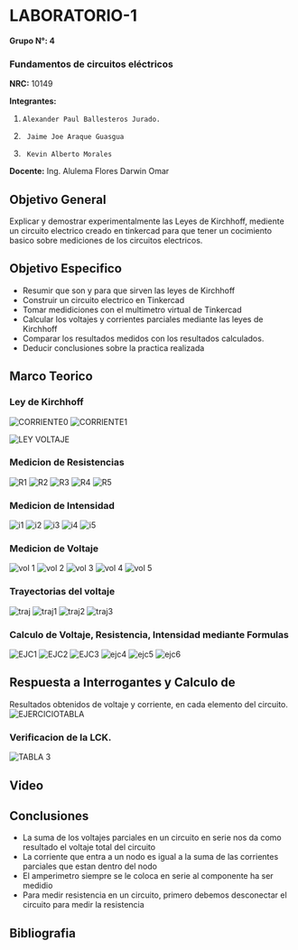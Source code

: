 # LABORATORIO-1
 **Grupo N°: 4**                                    
 
### Fundamentos de circuitos eléctricos  
 
 **NRC:** 10149                 
 
 **Integrantes:**

1.     Alexander Paul Ballesteros Jurado.
2.      Jaime Joe Araque Guasgua
3.      Kevin Alberto Morales

**Docente:** Ing. Alulema Flores Darwin Omar


## Objetivo General

Explicar y demostrar experimentalmente las Leyes de Kirchhoff, mediente un circuito electrico creado en tinkercad para que tener un cocimiento basico sobre mediciones de los circuitos electricos.

## Objetivo Especifico
* Resumir que son y para que sirven las leyes de Kirchhoff
* Construir un circuito electrico en Tinkercad
* Tomar medidiciones con el multimetro virtual de Tinkercad
* Calcular los voltajes y corrientes parciales mediante las leyes de Kirchhoff
* Comparar los resultados medidos con los resultados calculados.
* Deducir conclusiones sobre la practica realizada

## Marco Teorico

### Ley de Kirchhoff

![CORRIENTE0](https://user-images.githubusercontent.com/93928146/141392549-abf7337b-f047-4e1c-b16e-fa928e75a58f.PNG)
![CORRIENTE1](https://user-images.githubusercontent.com/93928146/141392548-2501e50a-cec0-459b-85b9-dba0a68133d4.PNG)


![LEY VOLTAJE](https://user-images.githubusercontent.com/93951775/141382801-cd85009c-65e2-47bd-a484-10c4ce36dd8c.png)



### Medicion de Resistencias

![R1](https://user-images.githubusercontent.com/93928146/141375859-26de3b2f-7343-438b-82c4-c3a76e95e730.PNG)
![R2](https://user-images.githubusercontent.com/93928146/141375860-e8e4034e-93f3-48f7-b0f7-829077def440.PNG)
![R3](https://user-images.githubusercontent.com/93928146/141375861-8f12469f-ed15-4160-aa9d-e731e92eef15.PNG)
![R4](https://user-images.githubusercontent.com/93928146/141375855-eb975c9b-5ee8-4303-8ee3-936494cee017.PNG)
![R5](https://user-images.githubusercontent.com/93928146/141375857-08ec6456-e02c-4fcb-9b95-ff978ba47c13.PNG)

### Medicion de Intensidad

![i1](https://user-images.githubusercontent.com/93224166/141375581-7411e232-39ea-42c8-b006-ef16f1635cd3.png)
![i2](https://user-images.githubusercontent.com/93224166/141382599-beb9714c-c5e7-479c-b04e-3aa53350978f.png)
![i3](https://user-images.githubusercontent.com/93224166/141375583-a016c03f-31be-4ed1-a26d-90593986a033.png)
![i4](https://user-images.githubusercontent.com/93224166/141375577-a60d4968-5f6b-4a35-95da-3562d71756ce.png)
![i5](https://user-images.githubusercontent.com/93224166/141375580-50407674-f22e-4f84-b492-623e0b14216a.png)


### Medicion de Voltaje

![vol 1](https://user-images.githubusercontent.com/93951775/141375791-ab352cda-2b63-40bb-a235-ed08519416d3.JPG)
![vol 2](https://user-images.githubusercontent.com/93951775/141375780-48f83f07-50a1-4a9a-acce-a90bb2c7c3b8.JPG)
![vol 3](https://user-images.githubusercontent.com/93951775/141375798-1ac4a091-c2dc-44c5-800b-fceb2663f761.JPG)
![vol 4](https://user-images.githubusercontent.com/93951775/141375795-c189472c-9b45-4477-bf99-1e72e2b4ea21.JPG)
![vol 5](https://user-images.githubusercontent.com/93951775/141375794-f35600f3-a217-42a6-8cdc-fe8cc7c0b5d9.JPG)


### Trayectorias del voltaje

![traj](https://user-images.githubusercontent.com/93224166/141406937-6f4706a9-70d9-4274-a9d2-35cf421a830f.png)
![traj1](https://user-images.githubusercontent.com/93224166/141406939-9b4c1eee-a891-4eb5-9595-ec5390f02c02.png)
![traj2](https://user-images.githubusercontent.com/93224166/141406929-44cc243d-6998-4182-874f-617ed063ee5d.png)
![traj3](https://user-images.githubusercontent.com/93224166/141406936-ee641925-229f-405a-a6d0-526cdf99856d.png)



### Calculo de Voltaje, Resistencia, Intensidad mediante Formulas 

![EJC1](https://user-images.githubusercontent.com/93928146/141392047-0e29e212-ba1d-48a7-b19e-3e89fb7a4225.PNG)
![EJC2](https://user-images.githubusercontent.com/93928146/141392048-7bfe13f4-21cc-4f15-88fb-4e98d21789e9.PNG)
![EJC3](https://user-images.githubusercontent.com/93928146/141392050-93296443-6882-47a4-8c85-f91b2797cd1d.PNG)
![ejc4](https://user-images.githubusercontent.com/93224166/141396443-a9a9e0ca-eaba-47e1-b886-7352a6dcc19b.png)
![ejc5](https://user-images.githubusercontent.com/93224166/141396438-875ddf7f-30df-489e-aa6e-bba6ae8f07ac.png)
![ejc6](https://user-images.githubusercontent.com/93224166/141396442-a4e81263-9a31-48e6-a2e0-51cd311100a3.png)



## Respuesta a Interrogantes y Calculo de 

Resultados obtenidos de voltaje y corriente, en cada elemento del circuito.
![EJERCICIOTABLA](https://user-images.githubusercontent.com/93928146/141401780-bc8f87bc-0f9b-473f-b45a-8ef0da86b007.PNG)

### Verificacion de la LCK.

![TABLA 3](https://user-images.githubusercontent.com/93951775/141402516-1cdd8c9c-d731-45b3-a8fd-dc3158ffd729.JPG)

## Video

## Conclusiones
* La suma de los voltajes parciales en un circuito en serie nos da como resultado el voltaje total del circuito
* La corriente que entra a un nodo es igual a la suma de las corrientes parciales que estan dentro del nodo
* El amperimetro siempre se le coloca en serie al componente ha ser medidio
* Para medir resistencia en un circuito, primero debemos desconectar el circuito para medir la resistencia

## Bibliografia
